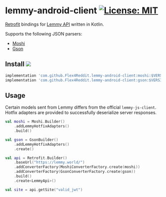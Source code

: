 # lemmy-android-client  [![License: MIT](https://img.shields.io/badge/License-MIT-blue.svg)](https://opensource.org/licenses/MIT)

[Retrofit](https://github.com/square/retrofit) bindings
for [Lemmy API](https://github.com/LemmyNet/lemmy) written in Kotlin.

Supports the following JSON parsers:
- [Moshi](https://github.com/square/moshi)
- [Gson](https://github.com/google/gson)

## Install [![](https://jitpack.io/v/Flex4Reddit/lemmy-android-client.svg)](https://jitpack.io/#Flex4Reddit/lemmy-android-client)

```gradle
implementation 'com.github.Flex4Reddit.lemmy-android-client:moshi:$VERSION'
implementation 'com.github.Flex4Reddit.lemmy-android-client:gson:$VERSION'
```

## Usage

Certain models sent from Lemmy differs from the official `lemmy-js-client`. Hotfix adapters are provided to successfully deserialize server responses.

```kt
val moshi = Moshi.Builder()
    .addLemmyHotfixAdapters()
    .build()

val gson = GsonBuilder()
    .addLemmyHotfixAdapters()
    .create()

val api = Retrofit.Builder()
    .baseUrl("https://lemmy.world/")
    .addConverterFactory(MoshiConverterFactory.create(moshi))
    .addConverterFactory(GsonConverterFactory.create(gson))
    .build()
    .create<LemmyApi>()

val site = api.getSite("valid_jwt")
```
